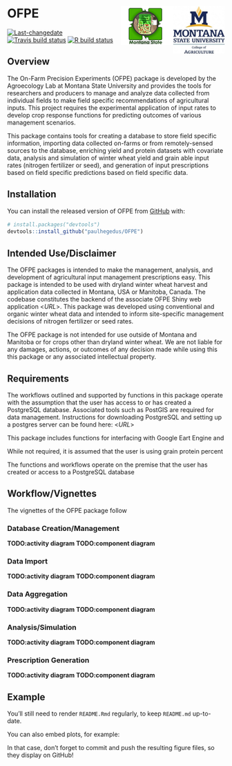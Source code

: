 
<!-- README.md is generated from README.Rmd. Please edit that file -->

# OFPE <img src="man/figures/msu_coa_logo.png" align="right" width="120" /> <img src="man/figures/OFPE_logo.png" align="right" width="120" />

<!-- badges: start -->

[![Last-changedate](https://img.shields.io/badge/last%20change-2020--06--12-yellowgreen.svg)](/commits/master)
[![Travis build
status](https://travis-ci.com/paulhegedus/OFPE.svg?branch=master)](https://travis-ci.com/paulhegedus/OFPE)
[![R build
status](https://github.com/paulhegedus/OFPE/workflows/R-CMD-check/badge.svg)](https://github.com/paulhegedus/OFPE/actions)
<!-- badges: end -->

## Overview

The On-Farm Precision Experiments (OFPE) package is developed by the
Agroecology Lab at Montana State University and provides the tools for
researchers and producers to manage and analyze data collected from
individual fields to make field specific recommendations of agricultural
inputs. This project requires the experimental application of input
rates to develop crop response functions for predicting outcomes of
various management scenarios.

This package contains tools for creating a database to store field
specific information, importing data collected on-farms or from
remotely-sensed sources to the database, enriching yield and protein
datasets with covariate data, analysis and simulation of winter wheat
yield and grain able input rates (nitrogen fertilizer or seed), and
generation of input prescriptions based on field specific predictions
based on field specific data.

## Installation

You can install the released version of OFPE from
[GitHub](https://github.com) with:

``` r
# install.packages("devtools")
devtools::install_github("paulhegedus/OFPE")
```

## Intended Use/Disclaimer

The OFPE packages is intended to make the management, analysis, and
development of agricultural input management prescriptions easy. This
package is intended to be used with dryland winter wheat harvest and
application data collected in Montana, USA or Manitoba, Canada. The
codebase constitutes the backend of the associate OFPE Shiny web
application \<*URL*\>. This package was developed using conventional and
organic winter wheat data and intended to inform site-specific
management decisions of nitrogen fertilizer or seed rates.

The OFPE package is not intended for use outside of Montana and Manitoba
or for crops other than dryland winter wheat. We are not liable for any
damages, actions, or outcomes of any decision made while using this this
package or any associated intellectual property.

## Requirements

The workflows outlined and supported by functions in this package
operate with the assumption that the user has access to or has created a
PostgreSQL database. Associated tools such as PostGIS are required for
data management.  Instructions for downloading PostgreSQL and setting up
a postgres server can be found here: \<*URL*\>

This package includes functions for interfacing with Google Eart Engine
and

While not required, it is assumed that the user is using grain protein
percent

The functions and workflows operate on the premise that the user has
created or access to a PostgreSQL database

## Workflow/Vignettes

The vignettes of the OFPE package follow

### Database Creation/Management

**TODO:activity diagram** **TODO:component diagram**

### Data Import

**TODO:activity diagram** **TODO:component diagram**

### Data Aggregation

**TODO:activity diagram** **TODO:component diagram**

### Analysis/Simulation

**TODO:activity diagram** **TODO:component diagram**

### Prescription Generation

**TODO:activity diagram** **TODO:component diagram**

## Example

You’ll still need to render `README.Rmd` regularly, to keep `README.md`
up-to-date.

You can also embed plots, for example:

In that case, don’t forget to commit and push the resulting figure
files, so they display on GitHub\!

